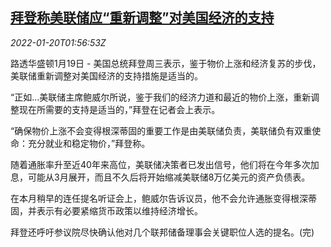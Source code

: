 <!--1642644063000-->
[拜登称美联储应“重新调整”对美国经济的支持](https://cn.reuters.com/article/us-biden-fed-policy-inflation-0120-idCNKBS2JU05P)
------

<div><i>2022-01-20T01:56:53Z</i></div><p>路透华盛顿1月19日 - 美国总统拜登周三表示，鉴于物价上涨和经济复苏的步伐，美联储重新调整对美国经济的支持措施是适当的。</p><p>“正如...美联储主席鲍威尔所说，鉴于我们的经济力道和最近的物价上涨，重新调整现在所需要的支持是适当的，”拜登在记者会上表示。</p><p>“确保物价上涨不会变得根深蒂固的重要工作是由美联储负责，美联储负有双重使命：充分就业和稳定物价，”拜登称。</p><p>随着通胀率升至近40年来高位，美联储决策者已发出信号，他们将在今年多次加息，可能从3月展开，而且不久后将开始缩减美联储8万亿美元的资产负债表。</p><p>在本月稍早的连任提名听证会上，鲍威尔告诉议员，他不会允许通胀变得根深蒂固，并表示有必要紧缩货币政策以维持经济增长。</p><p>拜登还呼吁参议院尽快确认他对几个联邦储备理事会关键职位人选的提名。(完)</p>
